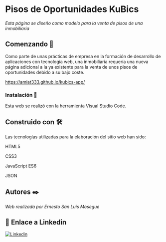 # Pisos de Oportunidades KuBics

_Esta página se diseño como modelo para la venta de pisos de una inmobiliaria_

## Comenzando 🚀

Como parte de unas prácticas de empresa en la formación de desarrollo de aplicaciones con tecnología web, una inmobiliaria requería una nueva página adicional a la ya existente para la venta de unos pisos de oportunidades debido a su bajo coste.

https://amiat333.github.io/kubics-app/

### Instalación 🔧

Esta web se realizó con la herramienta Visual Studio Code.

## Construido con 🛠️

Las tecnologías utilizadas para la elaboración del sitio web han sido:

HTML5

CSS3

JavaScript ES6

JSON

## Autores ✒️

_Web realizada por Ernesto San Luis Mosegue_

## 👋 Enlace a Linkedin

[![Linkedin](https://img.shields.io/badge/LinkedIn-0077B5?style=for-the-badge&logo=linkedin&logoColor=white)](https://www.linkedin.com/in/ernesto-san-luis-a018a1144/)

